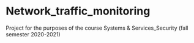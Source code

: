 # Network_traffic_monitoring
 Project for the purposes of the course Systems & Services_Security (fall semester 2020-2021)
